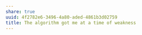 ```yaml
---
share: true
uuid: 4f2782e6-3496-4a80-aded-4861b3d02759
title: The algorithm got me at a time of weakness
---
```

